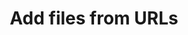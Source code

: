 ---
title: Add files from URLs
excerpt: >-
  Add files from URLs to a dataset. This method allows files published on the
  web to be added to a data.world dataset via their URL. This method can also be
  used to retrieve data via web APIs, with advanced options for http method,
  request payload and authentication.


  The source URL will be stored so you can easily update your file anytime it
  changes via the *fetch latest* link on the [data.world](https://data.world/)
  dataset page or by triggering the `GET:/sync` endpoint.  
api:
  file: data-world.json
  operationId: addFilesBySource
hidden: false
---